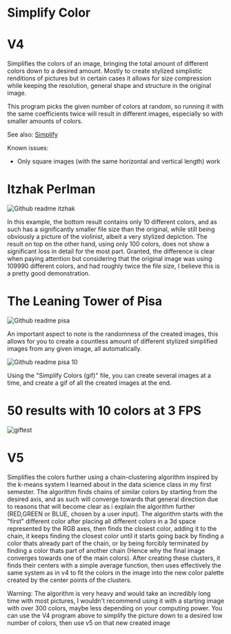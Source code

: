 # Simplify Color

# V4
Simplifies the colors of an image, bringing the total amount of different colors down to a desired amount. Mostly to create stylized simplistic renditions of pictures but in certain cases it allows for size compression while keeping the resolution, general shape and structure in the original image.

This program picks the given number of colors at random, so running it with the same coefficients twice will result in different images, especially so with smaller amounts of colors.

See also: [Simplify](https://github.com/EgeEken/Simplify)

Known issues:
- Only square images (with the same horizontal and vertical length) work

# Itzhak Perlman
![Github readme itzhak](https://user-images.githubusercontent.com/96302110/170580353-ad76f66e-6f5a-4bab-8a12-8bd7a17de28f.png)

In this example, the bottom result contains only 10 different colors, and as such has a significantly smaller file size than the original, while still being obviously a picture of the violinist, albeit a very stylized depiction. The result on top on the other hand, using only 100 colors, does not show a significant loss in detail for the most part. Granted, the difference is clear when paying attention but considering that the original image was using 109990 different colors, and had roughly twice the file size, I believe this is a pretty good demonstration.

# The Leaning Tower of Pisa
![Github readme pisa](https://user-images.githubusercontent.com/96302110/170580388-db096f8f-d03e-4bbf-97f5-e9a75312eef0.png)

An important aspect to note is the randomness of the created images, this allows for you to create a countless amount of different stylized simplified images from any given image, all automatically.

![Github readme pisa 10](https://user-images.githubusercontent.com/96302110/170580439-ef7c68e0-0912-4f77-b0bd-64bb522ac7e4.png)

Using the "Simplify Colors (gif)" file, you can create several images at a time, and create a gif of all the created images at the end.

# 50 results with 10 colors at 3 FPS
![giftest](https://user-images.githubusercontent.com/96302110/170581462-9515b7ab-9a21-435a-b206-d37c8517da11.gif)


# V5
Simplifies the colors further using a chain-clustering algorithm inspired by the k-means system I learned about in the data science class in my first semester. The algorithm finds chains of similar colors by starting from the desired axis, and as such will converge towards that general direction due to reasons that will become clear as i explain the algorithm further (RED,GREEN or BLUE, chosen by a user input). The algorithm starts with the "first" different color after placing all different colors in a 3d space represented by the RGB axes, then finds the closest color, adding it to the chain, it keeps finding the closest color until it starts going back by finding a color thats already part of the chain, or by being forcibly terminated by finding a color thats part of another chain (Hence why the final image converges towards one of the main colors). After creating these clusters, it finds their centers with a simple average function, then uses effectively the same system as in v4 to fit the colors in the image into the new color palette created by the center points of the clusters.

Warning: The algorithm is very heavy and would take an incredibly long time with most pictures, I wouldn't recommend using it with a starting image with over 300 colors, maybe less depending on your computing power. You can use the V4 program above to simplify the picture down to a desired low number of colors, then use v5 on that new created image

